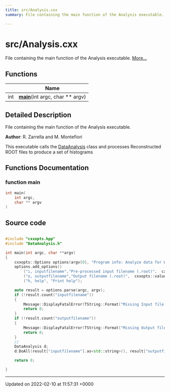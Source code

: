 ```yaml
---
title: src/Analysis.cxx
summary: File containing the main function of the Analysis executable. 

---
```


# src/Analysis.cxx

File containing the main function of the Analysis executable.  [More...](#detailed-description)

## Functions

|                | Name           |
| -------------- | -------------- |
| int | **[main](/Files/Analysis_8cxx.md#function-main)**(int argc, char ** argv) |

## Detailed Description

File containing the main function of the Analysis executable. 

**Author**: R. Zarrella and M. Montefiori


This executable calls the [DataAnalysis](/Classes/classDataAnalysis.md) class and processes Reconstructed ROOT files to produce a set of histograms 


## Functions Documentation

### function main

```cpp
int main(
    int argc,
    char ** argv
)
```




## Source code

```cpp

#include "cxxopts.hpp"
#include "DataAnalysis.h"

int main(int argc, char **argv)
{
    cxxopts::Options options(argv[0], "Program info: Analyze data for WaveDAQ detectors");
    options.add_options()
        ("i, inputfilename","Pre-processed input filename (.root)",  cxxopts::value<std::string>())
        ("o, outputfilename","Output filename (.root)",  cxxopts::value<std::string>())
        ("h, help", "Print help");

    auto result = options.parse(argc, argv);
    if (!result.count("inputfilename"))
    {
        Message::DisplayFatalError(TString::Format("Missing Input file Name\n\n %s", options.help().c_str()));
        return 0;
    }
    if (!result.count("outputfilename"))
    {
        Message::DisplayFatalError(TString::Format("Missing Output file name\n\n %s", options.help().c_str()));
        return 0;
    }
    //
    DataAnalysis d;
    d.DoAll(result["inputfilename"].as<std::string>(), result["outputfilename"].as<std::string>());

    return 0;

}
```


-------------------------------

Updated on 2022-02-10 at 11:57:31 +0000
